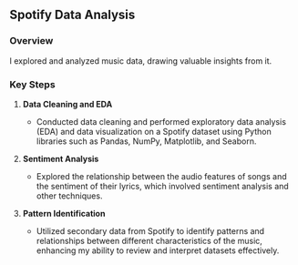 ## Spotify Data Analysis

### Overview
I explored and analyzed music data, drawing valuable insights from it.

### Key Steps

1. **Data Cleaning and EDA**
   - Conducted data cleaning and performed exploratory data analysis (EDA) and data visualization on a Spotify dataset using Python libraries such as Pandas, NumPy, Matplotlib, and Seaborn.

2. **Sentiment Analysis**
   - Explored the relationship between the audio features of songs and the sentiment of their lyrics, which involved sentiment analysis and other techniques.

3. **Pattern Identification**
   - Utilized secondary data from Spotify to identify patterns and relationships between different characteristics of the music, enhancing my ability to review and interpret datasets effectively.
